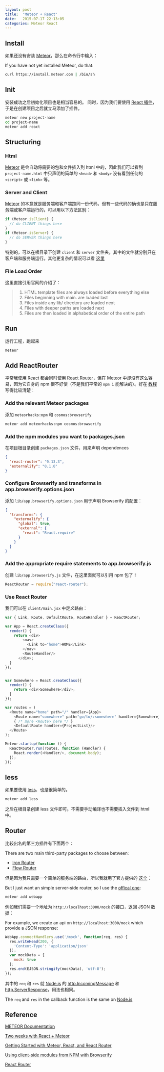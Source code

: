 ```yaml
---
layout: post
title:  "Meteor + React"
date:   2015-07-17 22:13:05
categories: Meteor React
---
```


## Install

如果还没有安装 [Meteor](https://www.meteor.com/)，那么在命令行中输入：

If you have not yet installed Meteor, do that:

```sh
curl https://install.meteor.com | /bin/sh
```

## Init

安装成功之后初始化项目也是相当容易的。
同时，因为我们要使用 [React 插件](https://atmospherejs.com/meteor/react)，于是在创建项目之后就立马添加了插件。

```sh
meteor new project-name
cd project-name
meteor add react
```

## Structuring

### Html

[Meteor](https://www.meteor.com/) 是会自动将需要的包和文件插入到 html 中的，因此我们可以看到 `project-name.html` 中只声明的简单的 `<head>` 和 `<body>` 没有看到任何的 `<script>` 或 `<link>` 等。

### Server and Client

[Meteor](https://www.meteor.com/) 的本意就是服务端和客户端跑同一份代码，但有一些代码的确也是只在服务端或客户端运行的，可以用以下方法区别：

```javascript
if (Meteor.isClient) {
  // do CLIENT things here
}
if (Meteor.isServer) {
  // do SERVER things here
}
```

特别的，可以在根目录下创建 `client` 和 `server` 文件夹，其中的文件就分别只在客户端和服务端运行。其他更复杂的情况可以看 [这里](http://docs.meteor.com/#/full/structuringyourapp)

### File Load Order

这里直接引用官网的介绍了：

> 1. HTML template files are always loaded before everything else
> 2. Files beginning with main. are loaded last
> 3. Files inside any lib/ directory are loaded next
> 4. Files with deeper paths are loaded next
> 5. Files are then loaded in alphabetical order of the entire path

## Run

运行工程，跑起来

```sh
meteor
```

## Add ReactRouter

平常我使用 [React](facebook.github.io/react/) 都会同时使用 [React Router](http://rackt.github.io/react-router/)，但在 [Meteor](https://www.meteor.com/) 中却没有这么容易，因为它自身的 npm 很不好使（不是我们平常的 `npm i` 能解决的）。好在 [教程](http://react-in-meteor.readthedocs.org/en/latest/client-npm/) 写得比较清楚：

### Add the relevant Meteor packages

添加 `meteorhacks:npm` 和 `cosmos:browserify`

```sh
meteor add meteorhacks:npm cosmos:browserify
```

### Add the npm modules you want to packages.json

在项目根目录创建 `packages.json` 文件，用来声明 dependences

```json
{
  "react-router": "0.13.3",
  "externalify": "0.1.0"
}
```

### Configure Browserify and transforms in app.browserify.options.json

添加 `lib/app.browserify.options.json` 用于声明 Browserify 的配置：

```json
{
  "transforms": {
    "externalify": {
      "global": true,
      "external": {
        "react": "React.require"
      }
    }
  }
}
```

### Add the appropriate require statements to app.browserify.js

创建 `lib/app.browserify.js` 文件，在这里面就可以引用 npm 包了！

```javascript
ReactRouter = require("react-router");
```

### Use React Router

我们可以在 `client/main.jsx` 中定义路由：

```javascript
var { Link, Route, DefaultRoute, RouteHandler } = ReactRouter;

var App = React.createClass({
  render() {
    return <div>
        <nav>
          <Link to="home">HOME</Link>
        </nav>
        <RouteHandler/>
      </div>;
  }
});


var Somewhere = React.createClass({
  render() {
    return <div>Somewhere</div>;
  }
});

var routes = (
  <Route name="home" path="/" handler={App}>
    <Route name="somewhere" path="go/to/:somewhere" handler={Somewhere}/>
    { /* more <Route> here */ }
    <DefaultRoute handler={ProjectList}/>
  </Route>
);

Meteor.startup(function () {
  ReactRouter.run(routes, function (Handler) {
    React.render(<Handler/>, document.body);
  });
});

```

## less

如果要使用 [less](http://lesscss.org)，也是很简单的，

```sh
meteor add less
```

之后在根目录创建 less 文件即可。不需要手动编译也不需要插入文件到 html 中。

## Router

比较出名的第三方插件有下面两个：

There are two main third-party packages to choose between:

- [Iron Router](https://atmospherejs.com/iron/router)
- [Flow Router](https://atmospherejs.com/meteorhacks/flow-router)

但是因为我只需要一个简单的服务端的路由，所以我就用了官方提供的 [这个](http://docs.meteor.com/#/full/webapp)：

But I just want an simple server-side router, so I use the [offical one](http://docs.meteor.com/#/full/webapp):

```sh
meteor add webapp
```

例如我们需要一个地址为 `http://localhost:3000/mock` 的接口，返回 JSON 数据：

For example, we create an api on `http://localhost:3000/mock` which provide a JSON response:

```javascript
WebApp.connectHandlers.use('/mock', function(req, res) {
  res.writeHead(200, {
    'Content-Type': 'application/json'
  });
  var mockData = {
    mock: true
  };
  res.end(EJSON.stringify(mockData), 'utf-8');
});
```

其中的 `req` 和 `res` 就 [Node.js](https://nodejs.org/) 的 [http.IncomingMessage](https://nodejs.org/api/http.html#http_http_incomingmessage) 和 [http.ServerResponse](https://nodejs.org/api/http.html#http_class_http_serverresponse)，用法也相同。

The `req` and `res` in the callback function is the same on [Node.js](https://nodejs.org/api/http.html#http_http)

## Reference

[METEOR Documentation](http://docs.meteor.com/#/full/)

[Two weeks with React + Meteor](http://info.meteor.com/blog/two-weeks-with-react-and-meteor)

[Getting Started with Meteor, React, and React Router](http://alexgaribay.com/2015/07/06/getting-started-with-meteor-react-and-react-router/)

[Using client-side modules from NPM with Browserify](http://react-in-meteor.readthedocs.org/en/latest/client-npm/)

[React Router](http://rackt.github.io/react-router/)
